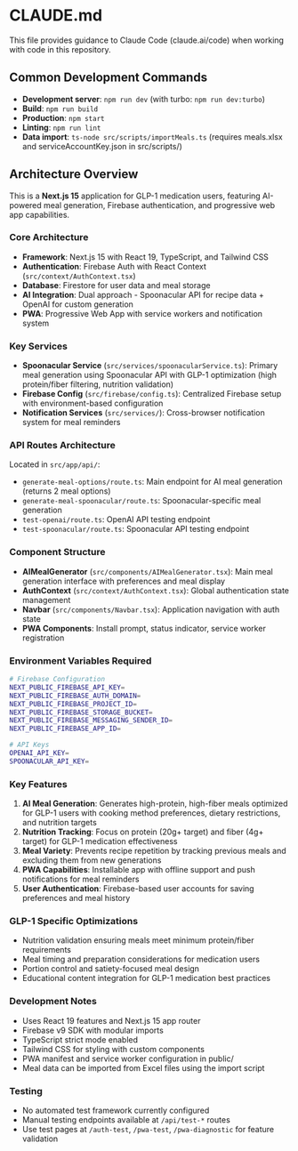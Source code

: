 # CLAUDE.md

This file provides guidance to Claude Code (claude.ai/code) when working with code in this repository.

## Common Development Commands

- **Development server**: `npm run dev` (with turbo: `npm run dev:turbo`)
- **Build**: `npm run build`
- **Production**: `npm start`
- **Linting**: `npm run lint`
- **Data import**: `ts-node src/scripts/importMeals.ts` (requires meals.xlsx and serviceAccountKey.json in src/scripts/)

## Architecture Overview

This is a **Next.js 15** application for GLP-1 medication users, featuring AI-powered meal generation, Firebase authentication, and progressive web app capabilities.

### Core Architecture

- **Framework**: Next.js 15 with React 19, TypeScript, and Tailwind CSS
- **Authentication**: Firebase Auth with React Context (`src/context/AuthContext.tsx`)
- **Database**: Firestore for user data and meal storage
- **AI Integration**: Dual approach - Spoonacular API for recipe data + OpenAI for custom generation
- **PWA**: Progressive Web App with service workers and notification system

### Key Services

- **Spoonacular Service** (`src/services/spoonacularService.ts`): Primary meal generation using Spoonacular API with GLP-1 optimization (high protein/fiber filtering, nutrition validation)
- **Firebase Config** (`src/firebase/config.ts`): Centralized Firebase setup with environment-based configuration
- **Notification Services** (`src/services/`): Cross-browser notification system for meal reminders

### API Routes Architecture

Located in `src/app/api/`:
- `generate-meal-options/route.ts`: Main endpoint for AI meal generation (returns 2 meal options)
- `generate-meal-spoonacular/route.ts`: Spoonacular-specific meal generation
- `test-openai/route.ts`: OpenAI API testing endpoint
- `test-spoonacular/route.ts`: Spoonacular API testing endpoint

### Component Structure

- **AIMealGenerator** (`src/components/AIMealGenerator.tsx`): Main meal generation interface with preferences and meal display
- **AuthContext** (`src/context/AuthContext.tsx`): Global authentication state management
- **Navbar** (`src/components/Navbar.tsx`): Application navigation with auth state
- **PWA Components**: Install prompt, status indicator, service worker registration

### Environment Variables Required

```bash
# Firebase Configuration
NEXT_PUBLIC_FIREBASE_API_KEY=
NEXT_PUBLIC_FIREBASE_AUTH_DOMAIN=
NEXT_PUBLIC_FIREBASE_PROJECT_ID=
NEXT_PUBLIC_FIREBASE_STORAGE_BUCKET=
NEXT_PUBLIC_FIREBASE_MESSAGING_SENDER_ID=
NEXT_PUBLIC_FIREBASE_APP_ID=

# API Keys
OPENAI_API_KEY=
SPOONACULAR_API_KEY=
```

### Key Features

1. **AI Meal Generation**: Generates high-protein, high-fiber meals optimized for GLP-1 users with cooking method preferences, dietary restrictions, and nutrition targets
2. **Nutrition Tracking**: Focus on protein (20g+ target) and fiber (4g+ target) for GLP-1 medication effectiveness
3. **Meal Variety**: Prevents recipe repetition by tracking previous meals and excluding them from new generations
4. **PWA Capabilities**: Installable app with offline support and push notifications for meal reminders
5. **User Authentication**: Firebase-based user accounts for saving preferences and meal history

### GLP-1 Specific Optimizations

- Nutrition validation ensuring meals meet minimum protein/fiber requirements
- Meal timing and preparation considerations for medication users
- Portion control and satiety-focused meal design
- Educational content integration for GLP-1 medication best practices

### Development Notes

- Uses React 19 features and Next.js 15 app router
- Firebase v9 SDK with modular imports
- TypeScript strict mode enabled
- Tailwind CSS for styling with custom components
- PWA manifest and service worker configuration in public/
- Meal data can be imported from Excel files using the import script

### Testing

- No automated test framework currently configured
- Manual testing endpoints available at `/api/test-*` routes
- Use test pages at `/auth-test`, `/pwa-test`, `/pwa-diagnostic` for feature validation